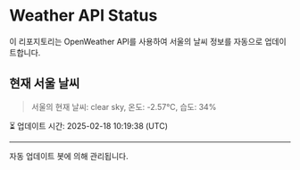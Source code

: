 
# Weather API Status

이 리포지토리는 OpenWeather API를 사용하여 서울의 날씨 정보를 자동으로 업데이트합니다.

## 현재 서울 날씨
> 서울의 현재 날씨: clear sky, 온도: -2.57°C, 습도: 34%

⏳ 업데이트 시간: 2025-02-18 10:19:38 (UTC)

---
자동 업데이트 봇에 의해 관리됩니다.
